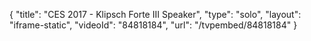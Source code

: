 {
    "title": "CES 2017 - Klipsch Forte III Speaker",
    "type": "solo",
    "layout": "iframe-static",
    "videoId": "84818184",
    "url": "\/tvpembed\/84818184"
}